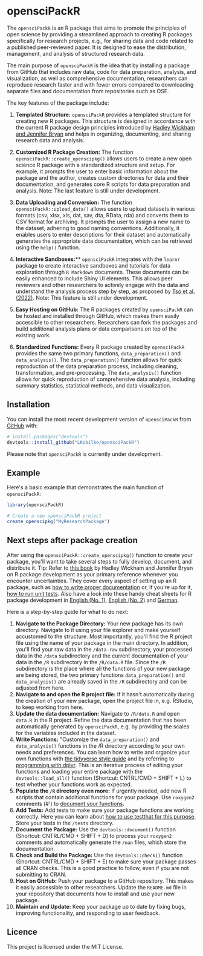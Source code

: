 
# opensciPackR

The `opensciPackR` is an R package that aims to promote the principles of open science by providing a streamlined approach to creating R packages specifically for research projects, e.g., for sharing data and code related to a published peer-reviewed paper. It is designed to ease the distribution, management, and analysis of structured research data.

The main purpose of `opensciPackR` is the idea that by installing a package from GitHub that includes raw data, code for data preparation, analysis, and visualization, as well as comprehensive documentation, researchers can reproduce research faster and with fewer errors compared to downloading separate files and documentation from repositories such as OSF.

The key features of the package include:

1. **Templated Structure:** `opensciPackR` provides a templated structure for creating new R packages. This structure is designed in accordance with the current R package design principles introduced by [Hadley Wickham and Jennifer Bryan](https://r-pkgs.org/) and helps in organizing, documenting, and sharing research data and analysis.

2. **Customized R Package Creation:** The function `opensciPackR::create_openscipkg()` allows users to create a new open science R package with a standardized structure and setup. For example, it prompts the user to enter basic information about the package and the author, creates custom directories for data and their documentation, and generates core R scripts for data preparation and analysis. Note: The last feature is still under development.

3. **Data Uploading and Conversion:** The function `opensciPackR::upload_data()` allows users to upload datasets in various formats (csv, xlsx, xls, dat, sav, dta, RData, rda) and converts them to CSV format for archiving. It prompts the user to assign a new name to the dataset, adhering to good naming conventions. Additionally, it enables users to enter descriptions for their dataset and automatically generates the appropriate data documentation, which can be retrieved using the `help()` function.

4. **Interactive Sandboxes:**** `opensciPackR` integrates with the `learnr` package to create interactive sandboxes and tutorials for data exploration through `R Markdown` documents. These documents can be easily enhanced to include Shiny UI elements. This allows peer reviewers and other researchers to actively engage with the data and understand the analysis process step by step, as proposed by [Tso et al. (2022)](https://journal.r-project.org/articles/RJ-2022-021/). Note: This feature is still under development.

5. **Easy Hosting on GitHub:** The R packages created by `opensciPackR` can be hosted and installed through GitHub, which makes them easily accessible to other researchers. Researchers can fork the packages and build additional analysis plans or data comparisons on top of the existing work.

6. **Standardized Functions:** Every R package created by `opensciPackR` provides the same two primary functions, `data_preparation()` and `data_analysis()`. The `data_preparation()` function allows for quick reproduction of the data preparation process, including cleaning, transformation, and pre-processing. The `data_analysis()` function allows for quick reproduction of comprehensive data analysis, including summary statistics, statistical methods, and data visualization.


## Installation

You can install the most recent development version of `opensciPackR` from [GitHub](https://github.com/LKobilke/opensciPackR) with:

``` r
# install.packages("devtools")
devtools::install_github("LKobilke/opensciPackR")
```

Please note that `opensciPackR` is currently under development.

## Example
Here's a basic example that demonstrates the main function of `opensciPackR`:

``` r
library(opensciPackR)

# Create a new opensciPackR project
create_openscipkg("MyResearchPackage")
```

## Next steps after package creation

After using the `opensciPackR::create_openscipkg()` function to create your package, you'll want to take several steps to fully develop, document, and distribute it. Tip: Refer to [this book](https://r-pkgs.org/) by Hadley Wickham and Jennifer Bryan on R package development as your primary reference whenever you encounter uncertainties. They cover every aspect of setting up an R package, such as [how to write proper documentation](https://r-pkgs.org/man.html) or, if you're up for it, [how to run unit tests](https://r-pkgs.org/testing-basics.html). Also have a look into these handy cheat sheets for R package development in [English (No. 1)](https://rklopotek.blog.uksw.edu.pl/files/2017/09/package-development.pdf),  [English (No. 2)](https://raw.githubusercontent.com/rstudio/cheatsheets/main/package-development.pdf) and [German](https://raw.githubusercontent.com/rstudio/cheatsheets/main/translations/german/package-development_de.pdf).

Here is a step-by-step guide for what to do next:

1. **Navigate to the Package Directory:** Your new package has its own directory. Navigate to it using your file explorer and make yourself accustomed to the structure. Most importantly, you'll find the R project file using the name of your package in the main directory. In addition, you'll find your raw data in the `/data-raw` subdirectory, your processed data in the `/data` subdirectory and the current documentation of your data in the `/R` subdirectory in the `/R/data.R` file. Since the `/R` subdirectory is the place where all the functions of your new package are being stored, the two primary functions `data_preparation()` and `data_analysis()` are already saved in the `/R` subdirectory and can be adjusted from here.
2. **Navigate to and open the R project file:** If it hasn't automatically during the creation of your new package, open the project file in, e.g. RStudio, to keep working from here.
3. **Update the data documentation:** Navigate to `/R/data.R` and open `data.R` in the R project. Refine the data documentation that has been automatically generated by `opensciPackR`, e.g. by providing the scales for the variables included in the dataset.
4. **Write Functions:** "Customize the `data_preparation()` and `data_analysis()` functions in the /R directory according to your own needs and preferences. You can learn how to write and organize your own functions with [the tidyverse style guide](https://style.tidyverse.org/index.html) and by referring to [programming with dplyr](https://dplyr.tidyverse.org/articles/programming.html). This is an iterative process of editing your functions and loading your entire package with the `devtools::load_all()` function (Shortcut: CNTRL/CMD + SHIFT + L) to test whether your functions work as expected.
5. **Populate the `/R` directory even more:** If urgently needed, add new R scripts that contain additional functions for your package. Use `roxygen2` comments (#') to [document your functions](https://r-pkgs.org/man.html#roxygen2-basics).
6. **Add Tests:** Add tests to make sure your package functions are working correctly. Here you can learn about [how to use testthat for this purpose](https://r-pkgs.org/testing-basics.html). Store your tests in the `/tests` directory.
7. **Document the Package:** Use the `devtools::document()` function (Shortcut: CNTRL/CMD + SHIFT + D) to process your `roxygen2` comments and automatically generate the `/man` files, which store the documentation.
8. **Check and Build the Package:** Use the `devtools::check()` function (Shortcut: CNTRL/CMD + SHIFT + E) to make sure your package passes all CRAN checks. This is a good practice to follow, even if you are not submitting to CRAN.
9. **Host on GitHub:** Push your package to a GitHub repository. This makes it easily accessible to other researchers. Update the `README.md` file in your repository that documents how to install and use your new package.
10. **Maintain and Update:** Keep your package up to date by fixing bugs, improving functionality, and responding to user feedback.

## Licence
This project is licensed under the MIT License.
